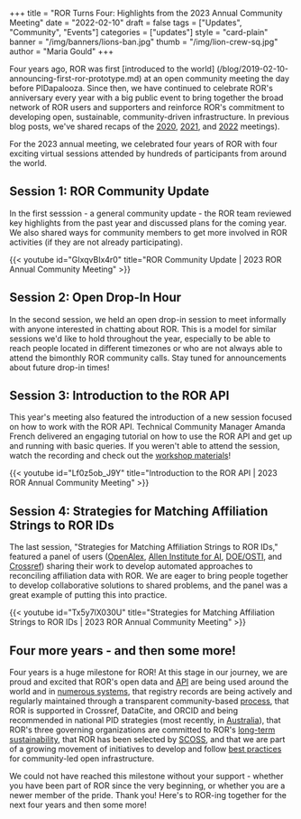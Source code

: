 +++
title = "ROR Turns Four: Highlights from the 2023 Annual Community Meeting"
date = "2022-02-10"
draft = false
tags = ["Updates", "Community", "Events"]
categories = ["updates"]
style = "card-plain"
banner = "/img/banners/lions-ban.jpg"
thumb = "/img/lion-crew-sq.jpg"
author = "Maria Gould"
+++

Four years ago, ROR was first [introduced to the world] (/blog/2019-02-10-announcing-first-ror-prototype.md) at an open community meeting the day before PIDapalooza. Since then, we have continued to celebrate ROR's anniversary every year with a big public event to bring together the broad network of ROR users and supporters and reinforce ROR's commitment to developing open, sustainable, community-driven infrastructure. In previous blog posts, we've shared recaps of the [2020](/blog/2022-02-10-ror-ing-in-portugal.md), [2021](/blog/2021-02-03-ror-annual-meeting.md), and [2022](/blog/2022-02-14-new-year-at-ror.md) meetings).  

For the 2023 annual meeting, we celebrated four years of ROR with four exciting virtual sessions attended by hundreds of participants from around the world. 

## Session 1: ROR Community Update

In the first sesssion - a general community update - the ROR team reviewed key highlights from the past year and discussed plans for the coming year. We also shared ways for community members to get more involved in ROR activities (if they are not already participating). 

{{< youtube id="GIxqvBIx4r0" title="ROR Community Update | 2023 ROR Annual Community Meeting" >}}

## Session 2: Open Drop-In Hour

In the second session, we held an open drop-in session to meet informally with anyone interested in chatting about ROR. This is a model for similar sessions we'd like to hold throughout the year, especially to be able to reach people located in different timezones or who are not always able to attend the bimonthly ROR community calls. Stay tuned for announcements about future drop-in times!

## Session 3: Introduction to the ROR API

This year's meeting also featured the introduction of a new session focused on how to work with the ROR API. Technical Community Manager Amanda French delivered an engaging tutorial on how to use the ROR API and get up and running with basic queries. If you weren't able to attend the session, watch the recording and check out the [workshop materials](/tutorials/intro-ror-api.md)!

{{< youtube id="Lf0z5ob_J9Y" title="Introduction to the ROR API | 2023 ROR Annual Community Meeting" >}}

## Session 4: Strategies for Matching Affiliation Strings to ROR IDs

The last session, "Strategies for Matching Affiliation Strings to ROR IDs," featured a panel of users ([OpenAlex](https://openalex.org), [Allen Institute for AI](https://allenai.org/), [DOE/OSTI](https://www.osti.gov/), and [Crossref](https://crossref.org)) sharing their work to develop automated approaches to reconciling affiliation data with ROR. We are eager to bring people together to develop collaborative solutions to shared problems, and the panel was a great example of putting this into practice.

{{< youtube id="Tx5y7lX030U" title="Strategies for Matching Affiliation Strings to ROR IDs | 2023 ROR Annual Community Meeting" >}}

## Four more years - and then some more! 
Four years is a huge milestone for ROR! At this stage in our journey, we are proud and excited that ROR's open data and [API](https://ror.readme.io/docs/rest-api) are being used around the world and in [numerous systems](/community#adopters), that registry records are being actively and regularly maintained through a transparent community-based [process](/registry#curation-model), that ROR is supported in Crossref, DataCite, and ORCID and being recommended in national PID strategies (most recently, in [Australia](https://ardc.edu.au/article/strategic-investment-in-identifiers-could-save-24-million-and-38000-person-days-per-year/)), that ROR's three governing organizations are committed to ROR's [long-term sustainability](/blog/2022-10-10-strengthening-sustainability.md), that ROR has been selected by [SCOSS](https://scoss.org), and that we are part of a growing movement of initiatives to develop and follow [best practices](https://principlesofopenscholarlyinfrastructure.org) for community-led open infrastructure. 

We could not have reached this milestone without your support - whether you have been part of ROR since the very beginning, or whether you are a newer member of the pride. Thank you! Here's to ROR-ing together for the next four years and then some more! 